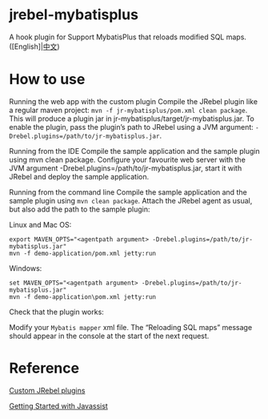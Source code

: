 # jrebel-mybatisplus

A hook plugin for Support MybatisPlus that reloads modified SQL maps.
([English]|[中文](README-zh-CN.md))

# How to use 

Running the web app with the custom plugin
Compile the JRebel plugin like a regular maven project: `mvn -f jr-mybatisplus/pom.xml clean package`. This will produce a plugin jar in jr-mybatisplus/target/jr-mybatisplus.jar. To enable the plugin, pass the plugin’s path to JRebel using a JVM argument: `-Drebel.plugins=/path/to/jr-mybatisplus.jar`.


Running from the IDE
Compile the sample application and the sample plugin using mvn clean package. Configure your favourite web server with the JVM argument -Drebel.plugins=/path/to/jr-mybatisplus.jar, start it with JRebel and deploy the sample application.


Running from the command line
Compile the sample application and the sample plugin using `mvn clean package`. Attach the JRebel agent as usual, but also add the path to the sample plugin:

Linux and Mac OS:
```
export MAVEN_OPTS="<agentpath argument> -Drebel.plugins=/path/to/jr-mybatisplus.jar"
mvn -f demo-application/pom.xml jetty:run
```
Windows:
```
set MAVEN_OPTS="<agentpath argument> -Drebel.plugins=/path/to/jr-mybatisplus.jar"
mvn -f demo-application\pom.xml jetty:run
```
Check that the plugin works:

Modify your `Mybatis mapper` xml file. The “Reloading SQL maps” message should appear in the console at the start of the next request.


# Reference

[Custom JRebel plugins](http://manuals.zeroturnaround.com/jrebel/advanced/custom.html#jrebelcustom)

[Getting Started with Javassist](http://www.javassist.org/tutorial/tutorial.html)